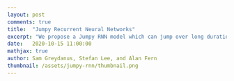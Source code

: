 ```yaml
---
layout: post
comments: true
title:  "Jumpy Recurrent Neural Networks"
excerpt: "We propose a Jumpy RNN model which can jump over long durations of uniform change in order to focus on pivotal events."
date:   2020-10-15 11:00:00
mathjax: true
author: Sam Greydanus, Stefan Lee, and Alan Fern
thumbnail: /assets/jumpy-rnn/thumbnail.png
---
```


<div>
	<style>
		#linkbutton:link, #linkbutton:visited {
		  background-color: rgb(180,180,180);
		  border-radius: 4px;
		  color: white;
		  padding: 6px 0px;
		  width: 150px;
		  text-align: center;
		  text-decoration: none;
		  display: inline-block;
		  text-transform: uppercase;
		  font-size: 13px;
		  margin: 8px;
		}

		#linkbutton:hover, #linkbutton:active {
		  background-color: rgba(160,160,160);
		}

		.playbutton {
		  background-color: rgb(148, 196, 146);
		  border-width: 0;
		  /*background-color: rgba(255, 130, 0);*/
		  border-radius: 4px;
		  color: white;
		  padding: 5px 8px;
		  /*width: 60px;*/
		  text-align: center;
		  text-decoration: none;
		  text-transform: uppercase;
		  font-size: 12px;
		  /*display: block;*/
		  /*margin-left: auto;*/
		  margin: 8px 0px;
		  margin-right: auto;
		  min-width:60px;
		}

		.playbutton:hover, .playbutton:active {
		  background-color: rgb(128, 176, 126);
		}
	</style>
</div>

<div class="imgcap" style="display: block; margin-left: auto; margin-right: auto; width:99.9%">
  <div style="width:32%; min-width:250px; display: inline-block; vertical-align: top;text-align:center;padding-right:10px;">
    <video id="video_sim" style="width:100%;min-width:250px;">
    	<source src="/assets/jumpy-rnn/video_simulator.mp4" type="video/mp4">
    </video>
    <button class="playbutton" id="video_sim_button" onclick="playPauseSim()">Play</button> 
    <div style="text-align: left;margin-left:10px;margin-right:10px;">Using model-based planning to play billiards. The goal is to impart the tan cue ball with an initial velocity so as to move the blue ball to the black target.</div>
  </div>
  <div style="width:32%; min-width:250px; display: inline-block; vertical-align: top;text-align:center;padding-right:10px;">
    <video id="video_base" style="width:100%;min-width:250px;">
    	<source src="/assets/jumpy-rnn/video_base.mp4" type="video/mp4">
    </video>
    <button class="playbutton" id="video_base_button" onclick="playPauseBase()">Play</button> 
    <div style="text-align:left;margin-left:10px;margin-right:10px;">A baseline RNN trained on billiards dynamics can also be used for model-based planning. It's inefficient because it has to "tick" at a constant rate.</div>
  </div>
   <div style="width:32%; min-width:250px; display: inline-block; vertical-align: top;text-align:center;">
    <video id="video_jumpy" style="width:100%;min-width:250px;">
    	<source src="/assets/jumpy-rnn/video_jumpy.mp4" type="video/mp4">
    </video>
    <button class="playbutton" id="video_jumpy_button" onclick="playPauseJumpy()">Play</button> 
    <div style="text-align:left;margin-left:10px;margin-right:10px;">By contrast, a Jumpy RNN trained on the same task can perform planning in many fewer steps by jumping over spans of time where motion is predictable.</div>
  </div>
</div>

<script> 
function playPauseSim() { 
  var video = document.getElementById("video_sim"); 
  var button = document.getElementById("video_sim_button");
  if (video.paused) {
    video.play();
	button.textContent = "Pause";}
  else {
    video.pause(); 
	button.textContent = "Play";}
} 

function playPauseBase() { 
  var video = document.getElementById("video_base"); 
  var button = document.getElementById("video_base_button");
  if (video.paused) {
    video.play();
	button.textContent = "Pause";}
  else {
    video.pause(); 
	button.textContent = "Play";}
} 

function playPauseJumpy() { 
  var video = document.getElementById("video_jumpy"); 
  var button = document.getElementById("video_jumpy_button");
  if (video.paused) {
    video.play();
	button.textContent = "Pause";}
  else {
    video.pause(); 
	button.textContent = "Play";}
} 
</script>

<div style="display: block; margin-left: auto; margin-right: auto; width:100%; text-align:center;">
	<a href="https://openreview.net/pdf?id=4c3WeBTErrE" id="linkbutton" target="_blank">Read the paper</a>
	<a href="" id="linkbutton" target="_blank">Run in browser</a>
	<a href="https://github.com/greydanus" id="linkbutton" target="_blank">Get the code</a>
</div>

## Change, it is said, happens slowly and then all at once...

<!-- Change, it is said, happens slowly and then all at once. -->
Billiards balls move across a table before colliding and changing trajectories; water molecules cool slowly and then undergo a rapid phase transition into ice; and economic systems enjoy periods of stability interspersed with abrupt market downturns. That is to say, many time series exhibit periods of relatively homogeneous change divided by important events. Despite this, recurrent neural networks (RNNs) -- a popular type of time series model -- treat time in uniform intervals. In doing so, they are forced to spend much of their time stepping through periods of relatively predictable change.

In this blog post, we propose an extension of RNNs that avoids this waste of time. We call this extension “Jumpy RNNs” because they can jump over long time intervals or linger on short ones. They can predict twenty seconds into the future or one second into the future depending on the context.

Jumpy RNNs are similar to regular RNNs in most ways. Like RNNs, they maintain a hidden state \\(h\\) which summarizes their knowledge about the world at a given point in time. And like RNNs, they can perform the same set of cell updates on this hidden state (eg. vanilla, LSTM, or GRU updates). But one way in which they differ from regular RNNs is that they maintain a hidden velocity vector \\(\dot h\\) in addition to a hidden state vector \\(h\\). They assume that \\(h\\) changes in a locally-linear fashion and thus they are able to predict dynamics by multiplying \\(\dot h\\) by change in time and adding it to the state: \\(h(t) = h + \dot h \Delta t\\). In other words, in addition to predicting hidden states, Jumpy RNNs also predict _the locally-linear dynamics of those states_. In fact, I like to think of them as sequence models over functions instead of states. And so by predicting one function that can summarize several adjacent states, Jumpy RNNs gain the ability to jump over long spans of homogeneous change.

<div class="imgcap_noborder" style="display: block; margin-left: auto; margin-right: auto; width:100%; min-width: 300px">
  <img src="/assets/jumpy-rnn/hero.png" style="width:100%">
</div>

In order to compare our model to regular RNNs, we used both of them to model a series of simple physics problems including the collisions of two billiards balls. We found that our jumpy model was able to learn these patterns at least as well as the baseline while using a fraction of the forward simulation steps. This makes it a great candidate for model-based planning because it can predict the outcome of taking an action much more quickly than a baseline model. And since the hidden-state dynamics are piecewise-linear over time, we can solve for the hidden state at arbitrary points along a trajectory. This allows us to simulate the dynamics of billiards, for example, at a higher temporal resolution than the original training data:

<div class="imgcap" style="display: block; margin-left: auto; margin-right: auto; width:99.9%">
    <div style="width:32%; min-width:250px; display: inline-block; vertical-align: top;text-align:center;padding-right:10px;">
    <video id="video_sim2" style="width:100%;min-width:250px;">
      <source src="/assets/jumpy-rnn/video_simulator.mp4" type="video/mp4">
    </video>
    <button class="playbutton" id="video_sim2_button" onclick="playPauseSim2()">Play</button> 
    <div style="text-align: left;margin-left:10px;margin-right:10px;">This video will give you a sense for the underlying temporal resolution of the billiards dataset on which we trained the Jumpy RNN.</div>
  </div>
  <div style="width:32%; min-width:250px; display: inline-block; vertical-align: top;text-align:center;">
    <video id="video_interp" style="width:100%;min-width:250px;">
    	<source src="/assets/jumpy-rnn/video_interp.mp4" type="video/mp4">
    </video>
    <button class="playbutton" id="video_interp_button" onclick="playPauseInterp()">Play</button> 
    <div style="text-align:left;margin-left:10px;">This video shows how we can use a Jumpy RNN to obtain dynamics estimates at a higher temporal resolution than that of the original simulator. 
<!--     We can do this because the latent dynamics of the model are continuous and piecewise-linear in time. -->
  </div>
  </div>
</div>

<script> 
function playPauseSim2() { 
  var video = document.getElementById("video_sim2"); 
  var button = document.getElementById("video_sim2_button");
  if (video.paused) {
    video.play();
	button.textContent = "Pause";}
  else {
    video.pause(); 
	button.textContent = "Play";}
} 

function playPauseJumpy2() { 
  var video = document.getElementById("video_jumpy2"); 
  var button = document.getElementById("video_jumpy2_button");
  if (video.paused) {
    video.play();
	button.textContent = "Pause";}
  else {
    video.pause(); 
	button.textContent = "Play";}
} 

function playPauseInterp() { 
  var video = document.getElementById("video_interp"); 
  var button = document.getElementById("video_interp_button");
  if (video.paused) {
    video.play();
	button.textContent = "Pause";}
  else {
    video.pause(); 
	button.textContent = "Play";}
} 
</script>

I am going to give more specific examples of how Jumpy RNNs improve over regular RNNs later. But first, we need to talk about what regular RNNs are good at and why they are worth improving upon in the first place.

## The Value of RNNs

Recurrent neural networks are interesting because they can learn complex, long-range structure in time series data simply by predicting one point at a time. For example, if you train them on sequences of words, you can use them to translate from one language to another, or to generate possible completions to a prompt. And if you train them on observations of a robot arm, you can use them to generate realistic paths that the arm might take.

One of the things that makes these models so flexible is that they use a hidden vector \\(h\\) to store memories of past observations. And they can _learn_ to read, write, and erase information from \\(h\\) in order to make accurate predictions about the future. RNNs are Turing-complete and, unlike other models that are Turing-complete (eg. HMMs or FSMs) they can learn and operate on noisy, high-dimensional data. Here is an incomplete list of things people have trained RNNs to do:
* •&nbsp; [Translate text from one language to another](http://papers.nips.cc/paper/5346-sequence-to-sequence-learning-with-neural-)
* •&nbsp; [Control a robot hand in order to solve a Rubik’s Cube](https://openai.com/blog/solving-rubiks-cube/)
* •&nbsp; [Defeat professional human gamers in StarCraft](https://rdcu.be/bVI7G)
* •&nbsp; [Caption images](https://openaccess.thecvf.com/content_cvpr_2016/html/Johnson_DenseCap_Fully_Convolutional_CVPR_2016_paper.html)
* •&nbsp; [Generate realistic handwriting](https://arxiv.org/abs/1308.0850)
* •&nbsp; [Convert text to speech](https://www.isca-speech.org/archive/interspeech_2014/i14_1964.html)
* •&nbsp; [Convert speech to text](http://www.jmlr.org/proceedings/papers/v48/amodei16.html)
* •&nbsp; [Sketch simple images](https://arxiv.org/abs/1704.03477)
* •&nbsp; [Learn the Enigma cipher](https://greydanus.github.io/2017/01/07/enigma-rnn/)

<!-- * •&nbsp; Translate text from one language to another [^fn8] (think Google Translate)
* •&nbsp; Control a robot hand in order to solve a Rubik’s Cube [^fn9]
* •&nbsp; Defeat professional human gamers in StarCraft [^fn10]
* •&nbsp; Caption images [^fn11]
* •&nbsp; Generate realistic handwriting [^fn12]
* •&nbsp; Convert text to speech [^fn15]
* •&nbsp; Convert speech to text [^fn13] [^fn14]
* •&nbsp; Sketch simple images [^fn16]
* •&nbsp; Learn the Enigma cipher [^fn17]
* •&nbsp; ...and much more -->


## The Limitations of RNNs

I’ve been interested in RNNs for a long time, but one aspect of their design has always bothered me: they can only tick at one uniform rate, sort of like a clock.

**Uniform ticks.** At each tick they make one observation of the world, perform one read-erase-write operation on their memory, and output one state vector. This seems too rigid. We wouldn’t divide our perception of the world into uniform segments of, say, ten minutes. This would be silly because the important events of our daily routines are not spaced equally apart.

Consider the game of billiards. When you prepare to strike the cue ball, you imagine how it will collide with other balls and eventually send one of them into a pocket. And when you do this, you do not think about the constant motion of the cue ball as it rolls across the table. Instead, you think about the near-instantaneous collisions between the cue ball, walls, and pockets. Since these collisions are separated by variable amounts of time, making this plan requires that you jump from one collision event to another without much regard for the intervening duration. This is something that RNNs cannot do.

<div class="imgcap" style="display: block; margin-left: auto; margin-right: auto; width:99.9%">
    <div style="width:100%; min-width:250px; display: inline-block; vertical-align: top;text-align:center;padding-right:10px;">
    <video id="video_pool" style="width:100%;min-width:250px;">
      <source src="/assets/jumpy-rnn/pool_shot.mp4" type="video/mp4">
    </video>
    <button class="playbutton" id="video_pool_button" onclick="playPausePool()">Play</button> 
    <div style="text-align: left;">A professional pool player making a remarkable shot. We'll never know exactly what was going through his head when he did this, but we can say at the very least he was planning over a sequence of collisions. An RNN, by contrast, would focus most of its compute on simulating the linear motion of the ball in between collisions.</div>
  </div>
</div>

<script> 
function playPausePool() { 
  var video = document.getElementById("video_pool"); 
  var button = document.getElementById("video_pool_button");
  if (video.paused) {
    video.play();
  button.textContent = "Pause";}
  else {
    video.pause(); 
  button.textContent = "Play";}
} 
</script>

**Discrete time steps.** Another issue with RNNs is that they perceive time as a series of discrete “time steps” that connect neighboring states. Since time is actually a continuous variable -- it has a definite value even in between RNN ticks -- we really should use models that treat it as such. In other words, when we ask our model what the world looked like at time \\( t=1.42\\) seconds, it should not have to locate the two ticks that are nearest in time and then interpolate between them, as is the case with RNNs. Rather, it should be able to give a well-defined answer. Models like Neural ODEs, which we will see are closely related to Jumpy RNNs, take a step in this direction. Even so, it’s a relatively young and underexplored area of research.

<!-- This would be silly because sometimes we need to think on short timescales and other times we need to think on long timescales. -->

<!-- This is particularly important in the context of planning. Imagine a scenario where you are making plans to travel internationally. In your head, you might jump to the moment when you pass through customs and remember that you need to update your passport. Next, you make a plan for updating it. After work, you will stop at the post office to get passport photos. In order to pay for those photos, you will need to add more money to your wallet. So the simple act of fetching a $20 bill can have several layers of planning behind it. And these layers of planning require jumping from one event to the next without simulating the intervening time, which is something RNNs cannot do. -->

<!-- Consider the game of billiards. When a billiards player plans out how to strike the cue ball, she imagines how it will collide with other balls, eventually sending one of them into a pocket. As she makes a plan, she doesn't think about the constant motion of the cue ball as it rolls across the table. Instead, she thinks about collisions between the cue ball, walls, and pockets. Since these collisions are separated by variable amounts of time, making this plan requires that she jump from one collision event to another without much regard for the intervening durations. -->



## Our Results

Our work on Jumpy RNNs was an attempt to fix these issues. Our model can jump over different durations of time and can tick more often when a lot is happening and less often otherwise. As I explained earlier, Jumpy RNNs are different from regular RNNs in that they predict a hidden state velocity in addition to a hidden state. Taken together, these two quantities represent a linear dynamics function in the RNN’s latent space. A second modification we make is to have the Jumpy RNN predict the duration of time \\(\Delta t\\) over which its dynamics functions are valid. In some cases, when change is happening at a constant rate, this value can be quite large.

**Learning linear motion.** To show this more clearly, we conducted a simple toy experiment. We created a toy dataset of perfectly linear motion and checked to see whether our model would learn to summarize the whole thing in one step. As the figure below shows, it learned to do exactly that. Meanwhile, the regular RNN had to summarize the same motion in a series of tiny steps.

<div class="imgcap_noborder" style="display: block; margin-left: auto; margin-right: auto; width:100%; min-width: 300px">
  <img src="/assets/jumpy-rnn/lines.png" style="width:100%">
</div>

**Learning a change of basis.** It’s worth noting that the way a system changes in time is only linear with respect to a particular coordinate system. For example, an object undergoing constant circular motion has nonlinear dynamics when we use Cartesian coordinates, but linear dynamics when we use Polar coordinates. That’s why physicists use different coordinates to describe different physical systems: _all else being equal, the best coordinates are those that are maximally linear with respect to the dynamics._

Since a Jumpy RNN forces dynamics to be linear in latent space, the encoder and decoder layers naturally learn to transform input data into a basis where the dynamics are linear. For example, when we train our model on a dataset of circular trajectories represented in Cartesian coordinates, it learns to summarize such trajectories in a single step. This implies that our model has effectively learned a Cartesian-to-Polar change of basis.

<div class="imgcap_noborder" style="display: block; margin-left: auto; margin-right: auto; width:100%; min-width: 300px">
  <img src="/assets/jumpy-rnn/circles.png" style="width:100%">
</div>

**Learning from pixel videos.** Our model can learn more complicated change-of-basis functions as well. Later in the paper, we trained our model on pixel observations of two billiards balls. The pixel “coordinate system” is extremely nonlinear with respect to the linear motion of the two balls. And yet our model was able to predict the dynamics of the system far more effectively than the baseline model, while using three times fewer "ticks". The fact that our model could make jumpy predictions on this dataset implies that it found a basis where the billiards dynamics were linear for significant durations of time -- something that is strictly impossible in a pixel basis.

<div class="imgcap_noborder" style="display: block; margin-left: auto; margin-right: auto; width:100%; min-width: 300px">
  <img src="/assets/jumpy-rnn/pixel_billiards.png" style="width:100%">
</div>

In fact, we suspect that forcing dynamics to be linear in latent space actually biased our model to find linear dynamics. We hypothesize that the baseline model performed worse on this task because it had no such inductive bias.



## Planning

One of the reasons we originally set out to build a Jumpy RNN was that we wanted to use it for planning. We were struck by the fact that many events one would want to plan over -- collisions, in the case of billiards -- are separated by variable durations of time. We suspected that a jumpy model would be particularly effective at planning in such scenarios.

In order to test this hypothesis, we tested our model against a baseline RNN on a simple planning task in the billiards environment. The goal was to impart one ball, the “cue ball” (visualized in tan) with an initial velocity such that it would collide with the second ball and the second ball would ultimately enter a target region (visualized in black).

We found that our model used half the wall time of the baseline and produced plans with a higher probability of success. These results are preliminary -- and part of ongoing work -- but they do confirm our hypothesis that the jumpy model would be useful for model-based planning.

<!-- Quite a few researchers have wrestled with the fact that RNNs tick through time at a uniform rate. So there are a number of recent projects that aim to make RNNs more temporally abstract. Our work is related, and hopefully complementary, to these approaches. -->

## Neural ODEs and other related work

Quite a few researchers have wrestled with the same limitations of RNNs that we have. So there are a number of related works aimed at solving the same issues. Among the most relevant of these works is a family of models called Neural ODEs.
<!-- As I mentioned earlier, Jumpy RNNs are closely related to a family of models called Neural ODEs. In this section, we will review Neural ODEs and briefly discuss their connection to this work. -->

**Neural ODEs.** The past few years have seen a surge of interest in these models. The basic idea of a Neural ODE is to parameterize the derivative of some variable with a neural network and then integrate it. For example, if you wanted to obtain the continuous-time dynamics of a hidden state \\(h_t\\), you would start by setting \\(\frac{\partial h_t}{\partial t}=f_{NN}(h_t)\\) where \\(f_{NN}\\) is a neural network. Then you could integrate that function over time to get dynamics:

$$ h_{t_1} ~=~ h_{t_0} + \int_{t_0}^{t_1} f_{NN}(h_t) ~~ dt $$

One of the remarkable things about this approach is that you can literally integrate your model with an ODE integrator, eg. ``scipy.integrate.solve_ivp``. Likewise, you can backpropagate error signals to your model with a second call to the integrator. 
<!-- In the time since this idea was popularized by a NeurIPS paper by Chen et al., a healthy family of Neural ODE-like models has sprung up. -->

**Connection to our work.** Neural ODEs can be integrated _adaptively_; in other words, the size of the integration step can be made proportional to the local curvature. So in theory, if one were to regularize a Neural ODE to have very low curvature, one might be able to see the same jumpy behavior that we document in Jumpy RNNs. In practice, figuring out how to properly regularize the curvature of these models remains an open question.[^fn6] And current versions of Neural ODEs tend to be _more_ computationally demanding to evaluate than regular RNN models. In a recent paper about modeling RNN hidden state dynamics with ODEs[^fn7], for example, the authors mention that the ODE forward passes took 60% -- 120% longer than standard RNNs since they had to be continuously solved even when no observations were occurring.

Jumpy RNNs resemble Neural ODEs in that they parameterize the derivative of a hidden state. But unlike Neural ODEs, Jumpy RNNs assume that the function being integrated is piecewise-linear and they do not require an ODE solver. The local linearity assumption makes our model extremely efficient to integrate over long spans of time -- much more efficient, for example, than a baseline RNN, and by extension, a Neural ODE.[^fn0]

**Other related works.** There are other RNN-based models designed with temporal abstraction in mind. Koutnik et al. (2014)[^fn1] proposed dividing an RNN internal state into groups and only performing cell updates on the \\(i^{th}\\) group after \\(2^{i-1}\\) time steps. More recent works have aimed to make this hierarchical structure more adaptive, either by data-specific rules[^fn2] or by a learning  mechanism[^fn3]. But although these hierarchical recurrent models can model data at different timescales, they still must perform cell updates at every time step in a sequence and cannot jump over regions of homogeneous change. Recent work in the context of reinforcement learning develops a jumpy planning model which does not use an RNN cell or perform continuous interpolation of latent states[^fn4]. 

<!-- Another relevant work from reinforcement learning is "Embed to Control"[^fn5]. This work is similar to ours in that it assumes that dynamics are linear in latent space. But unlike our work, the E2C model performs inference over discrete, uniform time steps and does not learn a jumpy behavior. -->


## Closing thoughts

Having achieved widespread use in commercial and academic settings, RNNs are already a useful tool. But even though they are useful tools, they still have fundamental limitations. In this post, we reckoned with the fact that they can only forecast the future in discrete, uniform time steps. We proposed a Jumpy RNN model which can skip over long durations of comparatively homogeneous change while focusing on pivotal events as the need arises. We hope that this line of work will expand the possible uses of RNNs and make them capable of representing time in a more efficient and flexible manner.

## Footnotes

[^fn0]: A largely subjective observation was that Jumpy RNNs seemed easier to train and scale than Neural ODEs. With that said, one should note that Neural ODEs are improving at a rapid pace, and so this may change as time passes.
[^fn1]: Jan Koutnik, Klaus Greff, Faustino Gomez, and Juergen Schmidhuber. [A Clockwork RNN](https://arxiv.org/abs/1402.3511). _International Conference on Machine Learning_, pp. 1863–1871, 2014.
[^fn2]: Wang Ling, Isabel Trancoso, Chris Dyer, and Alan W Black. [Character-based neural machine translation](https://arxiv.org/abs/1511.04586). _Proceedings of the 54th Annual Meeting of the Association for Computational Linguistics_, 2015.
[^fn3]: Junyoung Chung, Sungjin Ahn, and Yoshua Bengio. [Hierarchical multiscale recurrent neural networks](https://arxiv.org/abs/1609.01704). _5th International Conference on Learning Representations_, ICLR 2017.
[^fn4]: Karol Gregor, George Papamakarios, Frederic Besse, Lars Buesing, and Theophane Weber. [Temporal difference variational auto-encoder](https://arxiv.org/abs/1806.03107). _International Conference on Learning Representations_, 2018.
[^fn5]: Manuel Watter, Jost Springenberg, Joschka Boedecker, and Martin Riedmiller. [Embed to control: A locally linear latent dynamics model for control from raw images](https://arxiv.org/abs/1506.07365). _Advances in Neural Information Processing Systems_, pp. 2746–2754, 2015.
[^fn6]: Chris Finlay, Jörn-Henrik Jacobsen, Levon Nurbekyan, and Adam M Oberman. [How to train your neural ode: the world of jacobian and kinetic regularization](https://arxiv.org/abs/2002.02798). _International Conference on Machine Learning_, 2020.
[^fn7]: Yulia Rubanova, Ricky TQ Chen, and David Duvenaud. [Latent odes for irregularly-sampled time series](https://papers.nips.cc/paper/8773-latent-ordinary-differential-equations-for-irregularly-sampled-time-series). _Advances in Neural Information Processing Systems_, 2019.
[^fn8]: Sutskever, Ilya, Oriol Vinyals, and Quoc V. Le. [Sequence to sequence learning with neural networks](http://papers.nips.cc/paper/5346-sequence-to-sequence-learning-with-neural-). _Advances in neural information processing systems_. 2014.
[^fn9]: OpenAI, Ilge Akkaya, Marcin Andrychowicz, Maciek Chociej, Mateusz Litwin, Bob McGrew, Arthur Petron, Alex Paino, Matthias Plappert, Glenn Powell, Raphael Ribas, Jonas Schneider, Nikolas Tezak, Jerry Tworek, Peter Welinder, Lilian Weng, Qiming Yuan, Wojciech Zaremba, Lei Zhang. [Solving a Rubik's cube with a robot hand](https://arxiv.org/abs/1910.07113). arXiv preprint arXiv:1910.07113 (2019).
[^fn10]: Vinyals, Oriol, et al. [Grandmaster level in StarCraft II using multi-agent reinforcement learning](https://rdcu.be/bVI7G). Nature 575.7782 (2019): 350-354.
[^fn11]: Johnson, Justin, Andrej Karpathy, and Li Fei-Fei. [Densecap: Fully convolutional localization networks for dense captioning](https://openaccess.thecvf.com/content_cvpr_2016/html/Johnson_DenseCap_Fully_Convolutional_CVPR_2016_paper.html). Proceedings of the IEEE conference on computer vision and pattern recognition. 2016.
[^fn12]: Graves, Alex. [Generating sequences with recurrent neural networks](https://arxiv.org/abs/1308.0850). arXiv preprint arXiv:1308.0850 (2013). Also, see [my own blog post](https://greydanus.github.io/2016/08/21/handwriting/) on this topic :)
[^fn13]: Graves, Alex, Abdel-rahman Mohamed, and Geoffrey Hinton. [Speech recognition with deep recurrent neural networks](https://ieeexplore.ieee.org/abstract/document/6638947/). 2013 IEEE international conference on acoustics, speech and signal processing. IEEE, 2013.
[^fn14]: Amodei, Dario, et al. [Deep speech 2: End-to-end speech recognition in english and mandarin.](http://www.jmlr.org/proceedings/papers/v48/amodei16.html) International conference on machine learning. 2016.
[^fn15]: Fan, Y., Qian, Y., Xie, F. L., & Soong, F. K. [TTS synthesis with bidirectional LSTM based recurrent neural networks](https://www.isca-speech.org/archive/interspeech_2014/i14_1964.html). Fifteenth Annual Conference of the International Speech Communication Association. 2014.
[^fn16]: Ha, David, and Douglas Eck. [A neural representation of sketch drawings](https://arxiv.org/abs/1704.03477). _International Conference on Machine Learning_, 2018.
[^fn17]: This was my contribution! I wrote a blog post about it [here](https://greydanus.github.io/2017/01/07/enigma-rnn/).